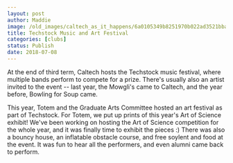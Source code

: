 ```yaml
---
layout: post
author: Maddie
image: /old_images/caltech_as_it_happens/6a0105349b8251970b022ad3521bba200c.jpg
title: Techstock Music and Art Festival
categories: [clubs]
status: Publish
date: 2018-07-08
---
```


At the end of third term, Caltech hosts the Techstock music festival, where multiple bands perform to compete for a prize. There's usually also an artist invited to the event -- last year, the Mowgli's came to Caltech, and the year before, Bowling for Soup came.

This year, Totem and the Graduate Arts Committee hosted an art festival as part of Techstock. For Totem, we put up prints of this year's Art of Science exhibit! We've been working on hosting the Art of Science competition for the whole year, and it was finally time to exhibit the pieces :)
There was also a bouncy house, an inflatable obstacle course, and free soylent and food at the event. It was fun to hear all the performers, and even alumni came back to perform.

